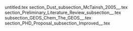 untitled.tex
section_Dust_subsection_McTainsh_2005__.tex
section_Preliminary_Literature_Review_subsection__.tex
subsection_GEOS_Chem_The_GEOS__.tex
section_PHD_Proposal_subsection_Improved__.tex